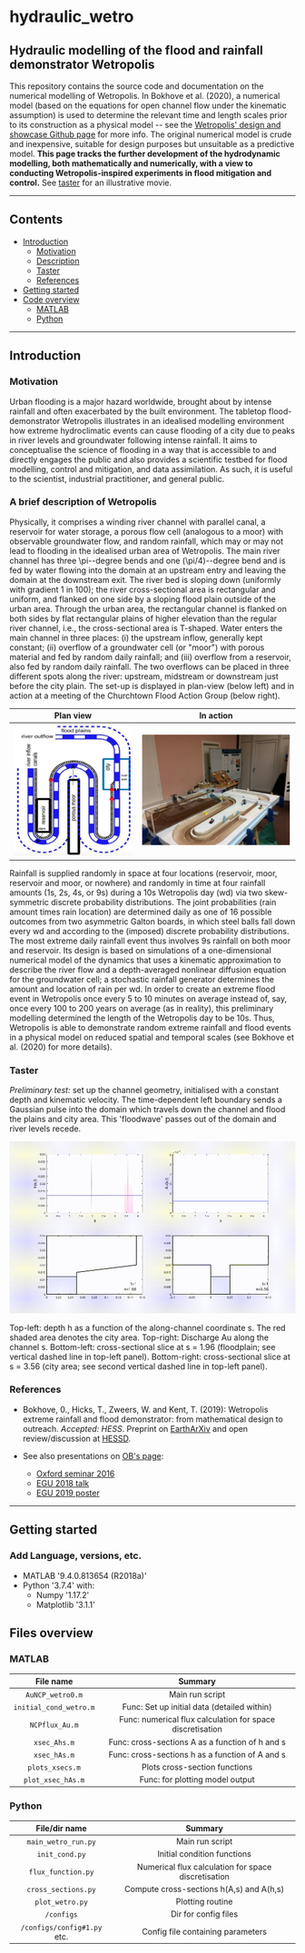 # hydraulic_wetro

## Hydraulic modelling of the flood and rainfall demonstrator Wetropolis


This repository contains the source code and documentation on the numerical modelling of Wetropolis. In Bokhove et al. (2020), a numerical model (based on the equations for open channel flow under the kinematic assumption) is used to determine the relevant time and length scales prior to its construction as a physical model -- see the [Wetropolis' design and showcase Github page](https://github.com/obokhove/wetropolis20162020/) for more info. The original numerical model is crude and inexpensive, suitable for design purposes but unsuitable as a predictive model. **This page tracks the further development of the hydrodynamic modelling, both mathematically and numerically, with a view to conducting Wetropolis-inspired experiments in flood mitigation and control.** See [taster](#taster) for an illustrative movie.

---
## Contents

* [Introduction](#introduction)
  * [Motivation](#motivation)
  * [Description](#A-brief-description-of-Wetropolis)
  * [Taster](#taster)
  * [References](#references)
* [Getting started](#getting-started)
* [Code overview](#files-overview)
  * [MATLAB](#matlab)
  * [Python](#python)

---

## Introduction
### Motivation
Urban flooding is a major hazard worldwide, brought about by intense rainfall and often exacerbated by the built environment. The tabletop flood-demonstrator Wetropolis illustrates in an idealised modelling environment how extreme hydroclimatic events can cause flooding of a city due to peaks in river levels and groundwater following intense rainfall. It aims to conceptualise the science of flooding in a way that is accessible to and directly engages the public and also provides a scientific testbed for flood modelling, control and mitigation, and data assimilation. As such, it is useful to the scientist, industrial practitioner, and general public.

### A brief description of Wetropolis
Physically, it comprises a winding river channel with parallel canal, a reservoir for water storage, a porous flow cell (analogous to a moor) with observable groundwater flow, and random rainfall, which may or may not lead to flooding in the idealised urban area of Wetropolis. The main river channel has three \pi--degree bends and one (\pi/4)--degree bend and is fed by water flowing into the domain at an upstream entry and leaving the domain at the downstream exit. The river bed is sloping down (uniformly with gradient 1 in 100); the river cross-sectional area is rectangular and uniform, and flanked on one side by a sloping flood plain outside of the urban area. Through the urban area, the rectangular channel is flanked on both sides by flat rectangular plains of higher elevation than the regular river channel, i.e., the cross-sectional area is T-shaped. Water enters the main channel in three places: (i) the upstream inflow, generally kept constant; (ii) overflow of a groundwater cell (or "moor") with porous material and fed by random daily rainfall; and (iii) overflow from a reservoir, also fed by random daily rainfall. The two overflows can be placed in three different spots along the river: upstream, midstream or downstream just before the city plain. The set-up is displayed in plan-view (below left) and in action at a meeting of the Churchtown Flood Action Group (below right).

Plan view            |  In action
:-------------------------:|:-------------------------:
![planview](figs/wetro_schematic.png)  |  ![Churchtown](figs/churchtown_HESS.png)

Rainfall is supplied randomly in space at four locations (reservoir, moor, reservoir and moor, or nowhere) and randomly in time at four rainfall amounts (1s, 2s, 4s, or 9s) during a 10s Wetropolis day (wd) via two skew-symmetric discrete probability distributions. The joint probabilities (rain amount times rain location) are determined daily as one of 16 possible outcomes from two asymmetric Galton boards, in which steel balls fall down every wd and according to the (imposed) discrete probability distributions. The most extreme daily rainfall event thus involves 9s rainfall on both moor and reservoir. Its design is based on simulations of a one-dimensional numerical model of the dynamics that uses a kinematic approximation to describe the river flow and a depth-averaged nonlinear diffusion equation for the groundwater cell; a stochastic rainfall generator determines the amount and location of rain per wd.  In order to create an extreme flood event in Wetropolis once every 5 to 10 minutes on average instead of, say, once every 100 to 200 years on average (as in reality), this preliminary modelling determined the length of the Wetropolis day to be 10s. Thus, Wetropolis is able to demonstrate random extreme rainfall and flood events in a physical model on reduced spatial and temporal scales (see Bokhove et al. (2020) for more details).



### Taster
*Preliminary test:* set up the channel geometry, initialised with a constant depth and kinematic velocity. The time-dependent left boundary sends a Gaussian pulse into the domain which travels down the channel and flood the plains and city area. This 'floodwave' passes out of the domain and river levels recede.

![floodwave](MATLAB/mov/vid_Nk_105_tmax_100.gif)

Top-left: depth h as a function of the along-channel coordinate s. The red shaded area denotes the city area. Top-right: Discharge Au along the channel s. Bottom-left: cross-sectional slice at s = 1.96 (floodplain; see vertical dashed line in top-left panel). Bottom-right: cross-sectional slice at s = 3.56 (city area; see second vertical dashed line in top-left panel).



### References
* Bokhove, 0., Hicks, T., Zweers, W. and Kent, T. (2019): Wetropolis extreme rainfall and flood demonstrator: from mathematical design to outreach. *Accepted: HESS*. Preprint on [EarthArXiv](https://eartharxiv.org/59ymk/) and open review/discussion at [HESSD](https://www.hydrol-earth-syst-sci-discuss.net/hess-2019-191/).

* See also presentations on [OB's page](https://github.com/obokhove/wetropolis20162020/):
  * [Oxford seminar 2016](https://github.com/obokhove/wetropolis20162020/blob/master/WetropolisO2016.pdf)
  * [EGU 2018 talk](https://github.com/obokhove/wetropolis20162020/blob/master/wetropolisegu2018.pdf)
  * [EGU 2019 poster](https://github.com/obokhove/wetropolis20162020/blob/master/WetropolisposterEGU2019p.pdf)

----

## Getting started
### Add Language, versions, etc.
* MATLAB '9.4.0.813654 (R2018a)'
* Python '3.7.4' with:
  * Numpy '1.17.2'
  * Matplotlib '3.1.1'

## Files overview
### MATLAB

File name                   |  Summary
:--------------------------:|:--------------------------:
```AuNCP_wetro0.m```          |  Main run script
```initial_cond_wetro.m```    | Func: Set up initial data (detailed within)
```NCPflux_Au.m```            | Func: numerical flux calculation for space discretisation
```xsec_Ahs.m```              | Func: cross-sections A as a function of h and s
```xsec_hAs.m```              | Func: cross-sections h as a function of A and s
```plots_xsecs.m```           | Plots cross-section functions
```plot_xsec_hAs.m```         | Func: for plotting model output


### Python

File/dir name                   |  Summary
:--------------------------:|:--------------------------:
```main_wetro_run.py```         | Main run script
```init_cond.py```              | Initial condition functions
```flux_function.py```          | Numerical flux calculation for space discretisation
```cross_sections.py```         | Compute cross-sections h(A,s) and A(h,s)
```plot_wetro.py```             | Plotting routine
```/configs```                  | Dir for config files
```/configs/config#1.py``` etc. | Config file containing parameters
